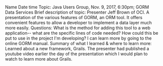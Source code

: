 Name Date time Topic: Java Users Group, Nov. 9, 2017, 6:30pm; GORM Data Services
Brief description of topic: Presenter Jeff Brown of OCI. A presentation of the various features of GORM, an ORM tool. It offers convenient features to allow a developer to implement a data layer much more easily.
Questions: What is the method for adding this tool to a web application-- what are the specific lines of code needed? How could this be put to use in the project I'm developing? I can learn more by going to the online GORM manual.
Summary of what I learned & where to learn more: Learned about a new framework, Grails. The presenter had published a youtube video earlier the day of the presentation which I would plan to watch to learn more about Grails.

